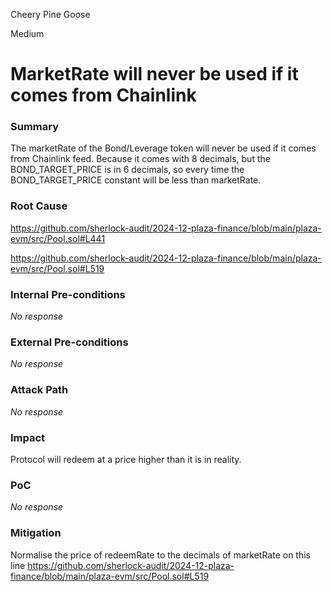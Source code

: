 Cheery Pine Goose

Medium

# MarketRate will never be used if it comes from Chainlink

### Summary

The marketRate of the Bond/Leverage token will never be used if it comes from Chainlink feed. Because it comes with 8 decimals, but the BOND_TARGET_PRICE is in 6 decimals, so every time the BOND_TARGET_PRICE constant will be less than marketRate.

### Root Cause

https://github.com/sherlock-audit/2024-12-plaza-finance/blob/main/plaza-evm/src/Pool.sol#L441

https://github.com/sherlock-audit/2024-12-plaza-finance/blob/main/plaza-evm/src/Pool.sol#L519



### Internal Pre-conditions

_No response_

### External Pre-conditions

_No response_

### Attack Path

_No response_

### Impact

Protocol will redeem at a price higher than it is in reality.

### PoC

_No response_

### Mitigation

Normalise the price of redeemRate to the decimals of marketRate on this line https://github.com/sherlock-audit/2024-12-plaza-finance/blob/main/plaza-evm/src/Pool.sol#L519